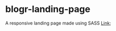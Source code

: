 # blogr-landing-page
A responsive landing page made using SASS
[Link](https://blogr-landing-page-gz.netlify.app/);
